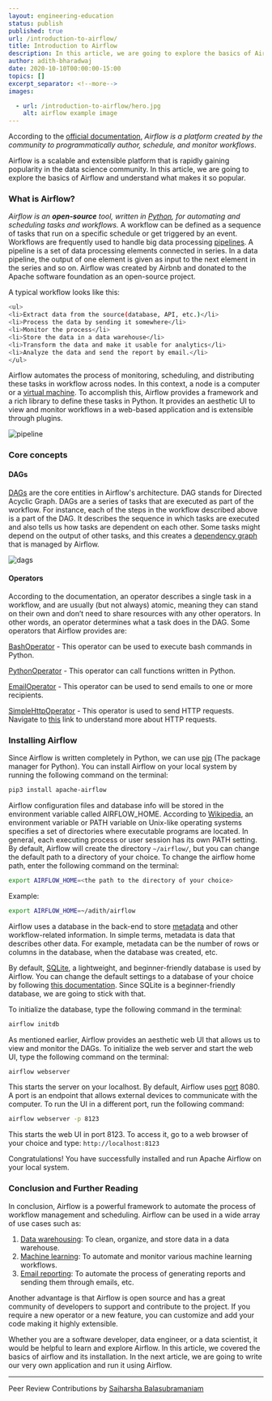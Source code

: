```yaml
---
layout: engineering-education
status: publish
published: true
url: /introduction-to-airflow/
title: Introduction to Airflow
description: In this article, we are going to explore the basics of Airflow and understand what makes it so popular.
author: adith-bharadwaj
date: 2020-10-10T00:00:00-15:00
topics: []
excerpt_separator: <!--more-->
images:

  - url: /introduction-to-airflow/hero.jpg
    alt: airflow example image
---
```

According to the [official documentation](https://airflow.apache.org/), *Airflow is a platform created by the community to programmatically author, schedule, and monitor workflows*.
<!--more-->

Airflow is a scalable and extensible platform that is rapidly gaining popularity in the data science community. In this article, we are going to explore the basics of Airflow and understand what makes it so popular.

### What is Airflow?
*Airflow is an **open-source** tool, written in [Python](https://www.python.org), for automating and scheduling tasks and workflows.* A workflow can be defined as a sequence of tasks that run on a specific schedule or get triggered by an event. Workflows are frequently used to handle big data processing [pipelines](https://www.alooma.com/blog/what-is-a-data-pipeline). A pipeline is a set of data processing elements connected in series. In a data pipeline, the output of one element is given as input to the next element in the series and so on. Airflow was created by Airbnb and donated to the Apache software foundation as an open-source project.

A typical workflow looks like this:

```bash
<ul>
<li>Extract data from the source(database, API, etc.)</li>
<li>Process the data by sending it somewhere</li>
<li>Monitor the process</li>
<li>Store the data in a data warehouse</li>
<li>Transform the data and make it usable for analytics</li>
<li>Analyze the data and send the report by email.</li>
</ul>
```

Airflow automates the process of monitoring, scheduling, and distributing these tasks in workflow across nodes. In this context, a node is a computer or a [virtual machine](https://www.vmware.com/topics/glossary/content/virtual-machine). To accomplish this, Airflow provides a framework and a rich library to define these tasks in Python. It provides an aesthetic UI to view and monitor workflows in a web-based application and is extensible through plugins.

![pipeline](/introduction-to-airflow/pipelines.png)

### Core concepts
#### DAGs
[DAGs](https://en.wikipedia.org/wiki/Directed_acyclic_graph) are the core entities in Airflow's architecture. DAG stands for Directed Acyclic Graph. DAGs are a series of tasks that are executed as part of the workflow. For instance, each of the steps in the workflow described above is a part of the DAG. It describes the sequence in which tasks are executed and also tells us how tasks are dependent on each other. Some tasks might depend on the output of other tasks, and this creates a [dependency graph](https://en.wikipedia.org/wiki/Dependency_graph) that is managed by Airflow.  

![dags](/introduction-to-airflow/dag.png)

#### Operators
According to the documentation, an operator describes a single task in a workflow, and are usually (but not always) atomic, meaning they can stand on their own and don’t need to share resources with any other operators. In other words, an operator determines what a task does in the DAG. Some operators that Airflow provides are:

[BashOperator](https://airflow.apache.org/docs/stable/_api/airflow/operators/bash_operator/index.html#airflow.operators.bash_operator.BashOperator) - This operator can be used to execute bash commands in Python.

[PythonOperator](https://airflow.apache.org/docs/stable/_api/airflow/operators/python_operator/index.html#airflow.operators.python_operator.PythonOperator) - This operator can call functions written in Python.

[EmailOperator](https://airflow.apache.org/docs/stable/_api/airflow/operators/email_operator/index.html#airflow.operators.email_operator.EmailOperator) - This operator can be used to send emails to one or more recipients.

[SimpleHttpOperator](https://airflow.apache.org/docs/stable/_api/airflow/operators/http_operator/index.html#airflow.operators.http_operator.SimpleHttpOperator) - This operator is used to send HTTP requests. Navigate to [this](https://www.tutorialspoint.com/http/http_requests.htm) link to understand more about HTTP requests.

### Installing Airflow
Since Airflow is written completely in Python, we can use [pip](https://pip.pypa.io/en/stable/) (The package manager for Python). You can install Airflow on your local system by running the following command on the terminal:

```bash
pip3 install apache-airflow
```

Airflow configuration files and database info will be stored in the environment variable called AIRFLOW_HOME. According to [Wikipedia](https://en.wikipedia.org/wiki/PATH_(variable)), an environment variable or PATH variable on Unix-like operating systems specifies a set of directories where executable programs are located. In general, each executing process or user session has its own PATH setting. By default, Airflow will create the directory `~/airflow/`, but you can change the default path to a directory of your choice. To change the airflow home path, enter the following command on the terminal:

```bash
export AIRFLOW_HOME=<the path to the directory of your choice>
```

Example:
```bash
export AIRFLOW_HOME=~/adith/airflow
```

Airflow uses a database in the back-end to store [metadata](https://whatis.techtarget.com/definition/metadata) and other workflow-related information. In simple terms, metadata is data that describes other data. For example, metadata can be the number of rows or columns in the database, when the database was created, etc.

By default, [SQLite](https://www.sqlite.org/index.html), a lightweight, and beginner-friendly database is used by Airflow. You can change the default settings to a database of your choice by following [this documentation](https://airflow.apache.org/docs/stable/howto/initialize-database.html). Since SQLite is a beginner-friendly database, we are going to stick with that.

To initialize the database, type the following command in the terminal:

```bash
airflow initdb
```

As mentioned earlier, Airflow provides an aesthetic web UI that allows us to view and monitor the DAGs. To initialize the web server and start the web UI, type the following command on the terminal:

```bash
airflow webserver
```

This starts the server on your localhost. By default, Airflow uses [port](https://en.wikipedia.org/wiki/Port_(computer_networking)) 8080. A port is an endpoint that allows external devices to communicate with the computer. To run the UI in a different port, run the following command:

```bash
airflow webserver -p 8123
```

This starts the web UI in port 8123. To access it, go to a web browser of your choice and type: `http://localhost:8123`

Congratulations! You have successfully installed and run Apache Airflow on your local system.

### Conclusion and Further Reading
In conclusion, Airflow is a powerful framework to automate the process of workflow management and scheduling. Airflow can be used in a wide array of use cases such as:

1. [Data warehousing](https://www.tutorialspoint.com/dwh/dwh_data_warehousing.htm): To clean, organize, and store data in a data warehouse.
2. [Machine learning](https://en.wikipedia.org/wiki/Machine_learning): To automate and monitor various machine learning workflows.
3. [Email reporting](https://towardsdatascience.com/email-automation-with-python-72c6da5eef52): To automate the process of generating reports and sending them through emails, etc.

Another advantage is that Airflow is open source and has a great community of developers to support and contribute to the project. If you require a new operator or a new feature, you can customize and add your code making it highly extensible.

Whether you are a software developer, data engineer, or a data scientist, it would be helpful to learn and explore Airflow. In this article, we covered the basics of airflow and its installation. In the next article, we are going to write our very own application and run it using Airflow.

---
Peer Review Contributions by [Saiharsha Balasubramaniam](/authors/saiharsha-balasubramaniam/)
